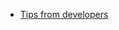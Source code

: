 - [Tips from developers](https://medium.com/javascript-scene/master-the-javascript-interview-soft-skills-a8a5fb02c466)

